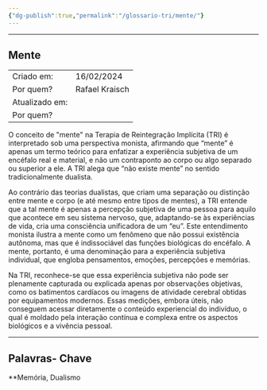 ```yaml
---
{"dg-publish":true,"permalink":"/glossario-tri/mente/"}
---
```


---

## Mente

|                |                |
| -------------- | -------------- |
| Criado em:     | 16/02/2024     |
| Por quem?      | Rafael Kraisch |
| Atualizado em: |                |
| Por quem?      |                |

O conceito de "mente" na Terapia de Reintegração Implícita (TRI) é interpretado sob uma perspectiva monista, afirmando que “mente” é apenas um termo teórico para enfatizar a experiência subjetiva de um encéfalo real e material, e não um contraponto ao corpo ou algo separado ou superior a ele. A TRI alega que “não existe mente” no sentido tradicionalmente dualista.

Ao contrário das teorias dualistas, que criam uma separação ou distinção entre mente e corpo (e até mesmo entre tipos de mentes), a TRI entende que a tal mente é apenas a percepção subjetiva de uma pessoa para aquilo que acontece em seu sistema nervoso, que, adaptando-se às experiências de vida, cria uma consciência unificadora de um “eu”. Este entendimento monista ilustra a mente como um fenômeno que não possui existência autônoma, mas que é indissociável das funções biológicas do encéfalo. A mente, portanto, é uma denominação para a experiência subjetiva individual, que engloba pensamentos, emoções, percepções e memórias.

Na TRI, reconhece-se que essa experiência subjetiva não pode ser plenamente capturada ou explicada apenas por observações objetivas, como os batimentos cardíacos ou imagens de atividade cerebral obtidas por equipamentos modernos. Essas medições, embora úteis, não conseguem acessar diretamente o conteúdo experiencial do indivíduo, o qual é moldado pela interação contínua e complexa entre os aspectos biológicos e a vivência pessoal.


----

## Palavras- Chave

**Memória, Dualismo

